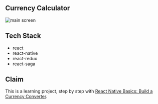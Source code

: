 ## Currency Calculator

![main screen](https://www.notion.so/Redux-Basic-09640dc6cebe46db8208e74948897718#1d76ea7e478d4e8cb3595d023b864b9e)

## Tech Stack
- react
- react-native
- react-redux
- react-saga

## Claim
This is a learning project, step by step with [React Native Basics: Build a Currency Converter](http://learn.handlebarlabs.com/courses/175915/lectures/2643137).
